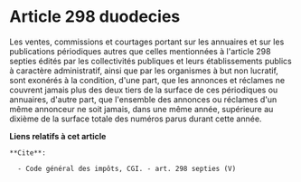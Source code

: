 # Article 298 duodecies

Les ventes, commissions et courtages portant sur les annuaires et sur les publications périodiques autres que celles
mentionnées à l'article 298 septies édités par les collectivités publiques et leurs établissements publics à caractère
administratif, ainsi que par les organismes à but non lucratif, sont exonérés à la condition, d'une part, que les annonces et
réclames ne couvrent jamais plus des deux tiers de la surface de ces périodiques ou annuaires, d'autre part, que l'ensemble
des annonces ou réclames d'un même annonceur ne soit jamais, dans une même année, supérieure au dixième de la surface totale
des numéros parus durant cette année.

**Liens relatifs à cet article**

	**Cite**:

	  - Code général des impôts, CGI. - art. 298 septies (V)
